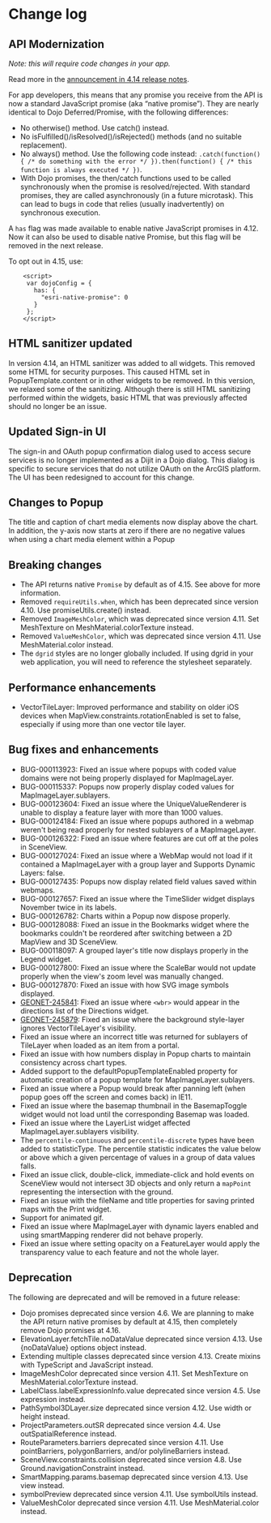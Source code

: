 # Change log

## API Modernization

_Note: this will require code changes in your app._

Read more in the [announcement in 4.14 release notes](https://developers.arcgis.com/javascript/latest/guide/release-notes/#api-modernization). 

For app developers, this means that any promise you receive from the API is now a standard JavaScript promise (aka “native promise”). They are nearly identical to Dojo Deferred/Promise, with the following differences:
  * No otherwise() method. Use catch() instead.
  * No isFulfilled()/isResolved()/isRejected() methods (and no suitable replacement).
  * No always() method. Use the following code instead: `.catch(function() { /* do something with the error */ }).then(function() { /* this function is always executed */ })`.
  * With Dojo promises, the then/catch functions used to be called synchronously when the promise is resolved/rejected. With standard promises, they are called asynchronously (in a future microtask). This can lead to bugs in code that relies (usually inadvertently) on synchronous execution.

A `has` flag was made available to enable native JavaScript promises in 4.12. Now it can also be used to disable native Promise, but this flag will be removed in the next release.

To opt out in 4.15, use:

```
    <script>
     var dojoConfig = {
       has: {
         "esri-native-promise": 0
       }
     };
    </script>
```
## HTML sanitizer updated

In version 4.14, an HTML sanitizer was added to all widgets. This removed some HTML for security purposes. This caused HTML set in PopupTemplate.content or in other widgets to be removed. In this version, we relaxed some of the sanitizing. Although there is still HTML sanitizing performed within the widgets, basic HTML that was previously affected should no longer be an issue.

## Updated Sign-in UI

The sign-in and OAuth popup confirmation dialog used to access secure services is no longer implemented as a Dijit in a Dojo dialog. This dialog is specific to secure services that do not utilize OAuth on the ArcGIS platform. The UI has been redesigned to account for this change.

## Changes to Popup

The title and caption of chart media elements now display above the chart. In addition, the y-axis now starts at zero if there are no negative values when using a chart media element within a Popup

## Breaking changes

* The API returns native `Promise` by default as of 4.15. See above for more information. 
* Removed `requireUtils.when`, which has been deprecated since version 4.10. Use promiseUtils.create() instead.
* Removed `ImageMeshColor`, which was deprecated since version 4.11. Set MeshTexture on MeshMaterial.colorTexture instead.
* Removed `ValueMeshColor`, which was deprecated since version 4.11. Use MeshMaterial.color instead.
* The `dgrid` styles are no longer globally included. If using dgrid in your web application, you will need to reference the stylesheet separately.

## Performance enhancements

* VectorTileLayer: Improved performance and stability on older iOS devices when MapView.constraints.rotationEnabled is set to false, especially if using more than one vector tile layer.

## Bug fixes and enhancements

* BUG-000113923: Fixed an issue where popups with coded value domains were not being properly displayed for MapImageLayer.
* BUG-000115337: Popups now properly display coded values for MapImageLayer.sublayers.
* BUG-000123604: Fixed an issue where the UniqueValueRenderer is unable to display a feature layer with more than 1000 values.
* BUG-000124184: Fixed an issue where popups authored in a webmap weren't being read properly for nested sublayers of a MapImageLayer.
* BUG-000126322: Fixed an issue where features are cut off at the poles in SceneView.
* BUG-000127024: Fixed an issue where a WebMap would not load if it contained a MapImageLayer with a group layer and Supports Dynamic Layers: false.
* BUG-000127435: Popups now display related field values saved within webmaps.
* BUG-000127657: Fixed an issue where the TimeSlider widget displays November twice in its labels.
* BUG-000126782: Charts within a Popup now dispose properly.
* BUG-000128088: Fixed an issue in the Bookmarks widget where the bookmarks couldn't be reordered after switching between a 2D MapView and 3D SceneView.
* BUG-000118097: A grouped layer's title now displays properly in the Legend widget.
* BUG-000127800: Fixed an issue where the ScaleBar would not update properly when the view's zoom level was manually changed.
* BUG-000127870: Fixed an issue with how SVG image symbols displayed.
* [GEONET-245841](https://community.esri.com/thread/245841-directions-widget-414-wbr-in-view): Fixed an issue where `<wbr>` would appear in the directions list of the Directions widget.
* [GEONET-245879](https://community.esri.com/thread/245879-vector-tiles-opacitybackground-color-issue-414): Fixed an issue where the background style-layer ignores VectorTileLayer's visibility.
* Fixed an issue where an incorrect title was returned for sublayers of TileLayer when loaded as an item from a portal.
* Fixed an issue with how numbers display in Popup charts to maintain consistency across chart types.
* Added support to the defaultPopupTemplateEnabled property for automatic creation of a popup template for MapImageLayer.sublayers.
* Fixed an issue where a Popup would break after panning left (when popup goes off the screen and comes back) in IE11.
* Fixed an issue where the basemap thumbnail in the BasemapToggle widget would not load until the corresponding Basemap was loaded.
* Fixed an issue where the LayerList widget affected MapImageLayer.sublayers visibility.
* The `percentile-continuous` and `percentile-discrete` types have been added to statisticType. The percentile statistic indicates the value below or above which a given percentage of values in a group of data values falls.
* Fixed an issue click, double-click, immediate-click and hold events on SceneView would not intersect 3D objects and only return a `mapPoint` representing the intersection with the ground.
* Fixed an issue with the fileName and title properties for saving printed maps with the Print widget.
* Support for animated gif.
* Fixed an issue where MapImageLayer with dynamic layers enabled and using smartMapping renderer did not behave properly.
* Fixed an issue where setting opacity on a FeatureLayer would apply the transparency value to each feature and not the whole layer.

## Deprecation

The following are deprecated and will be removed in a future release:

* Dojo promises deprecated since version 4.6. We are planning to make the API return native promises by default at 4.15, then completely remove Dojo promises at 4.16.
* ElevationLayer.fetchTile.noDataValue deprecated since version 4.13. Use {noDataValue} options object instead.
* Extending multiple classes deprecated since version 4.13. Create mixins with TypeScript and JavaScript instead.
* ImageMeshColor deprecated since version 4.11. Set MeshTexture on MeshMaterial.colorTexture instead.
* LabelClass.labelExpressionInfo.value deprecated since version 4.5. Use expression instead.
* PathSymbol3DLayer.size deprecated since version 4.12. Use width or height instead.
* ProjectParameters.outSR deprecated since version 4.4. Use outSpatialReference instead.
* RouteParameters.barriers deprecated since version 4.11. Use pointBarriers, polygonBarriers, and/or polylineBarriers instead.
* SceneView.constraints.collision deprecated since version 4.8. Use Ground.navigationConstraint instead.
* SmartMapping.params.basemap deprecated since version 4.13. Use view instead.
* symbolPreview deprecated since version 4.11. Use symbolUtils instead.
* ValueMeshColor deprecated since version 4.11. Use MeshMaterial.color instead.
